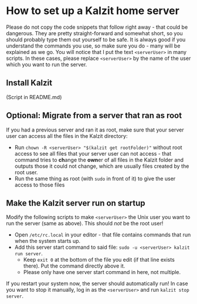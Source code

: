 # How to set up a Kalzit home server
Please do not copy the code snippets that follow right away - that could be dangerous. They are pretty straight-forward and somewhat short, so you should probably type them out yourself to be safe.
It is always good if you understand the commands you use, so make sure you do - many will be explained as we go.
You will notice that I put the text `<serverUser>` in many scripts. In these cases, please replace `<serverUser>` by the name of the user which you want to run the server.

## Install Kalzit
(Script in README.md)

## Optional: Migrate from a server that ran as root
If you had a previous server and ran it as root, make sure that your server user can access all the files in the Kalzit directory:
* Run `chown -R <serverUser> "$(kalzit get rootFolder)"` without root access to see all files that your server user can not access - that command tries to **ch**ange the **own**er of all files in the Kalzit folder and outputs those it could not change, which are usually files created by the root user.
* Run the same thing as root (with `sudo` in front of it) to give the user access to those files

## Make the Kalzit server run on startup
Modify the following scripts to make `<serverUser>` the Unix user you want to run the server (same as above). This should *not* be the root user!

* Open `/etc/rc.local` in your editor - that file contains commands that run when the system starts up.
* Add this server start command to said file: `sudo -u <serverUser> kalzit run server`.
	* Keep `exit 0` at the bottom of the file you edit (if that line exists there). Put the command directly above it.
	* Please only have one server start command in here, not multiple.

If you restart your system now, the server should automatically run! In case you want to stop it manually, log in as the `<serverUser>` and run `kalzit stop server`.